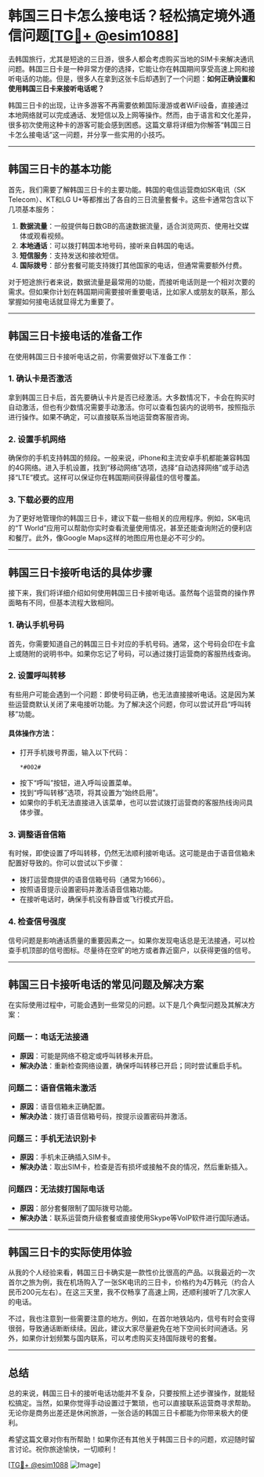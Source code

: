 # 韩国三日卡怎么接电话？轻松搞定境外通信问题[[TG💪+ @esim1088](https://t.me/s/esim1088)]

去韩国旅行，尤其是短途的三日游，很多人都会考虑购买当地的SIM卡来解决通讯问题。韩国三日卡是一种非常方便的选择，它能让你在韩国期间享受高速上网和接听电话的功能。但是，很多人在拿到这张卡后却遇到了一个问题：**如何正确设置和使用韩国三日卡来接听电话呢？**

韩国三日卡的出现，让许多游客不再需要依赖国际漫游或者WiFi设备，直接通过本地网络就可以完成通话、发短信以及上网等操作。然而，由于语言和文化差异，很多初次使用这种卡的游客可能会感到困惑。这篇文章将详细为你解答“韩国三日卡怎么接电话”这一问题，并分享一些实用的小技巧。

---

## **韩国三日卡的基本功能**

首先，我们需要了解韩国三日卡的主要功能。韩国的电信运营商如SK电讯（SK Telecom）、KT和LG U+等都推出了各自的三日流量套餐卡。这些卡通常包含以下几项基本服务：

1. **数据流量**：一般提供每日数GB的高速数据流量，适合浏览网页、使用社交媒体或观看视频。
2. **本地通话**：可以拨打韩国本地号码，接听来自韩国的电话。
3. **短信服务**：支持发送和接收短信。
4. **国际拨号**：部分套餐可能支持拨打其他国家的电话，但通常需要额外付费。

对于短途旅行者来说，数据流量是最常用的功能，而接听电话则是一个相对次要的需求。但如果你计划在韩国期间需要接听重要电话，比如家人或朋友的联系，那么掌握如何接电话就显得尤为重要了。

---

## **韩国三日卡接电话的准备工作**

在使用韩国三日卡接听电话之前，你需要做好以下准备工作：

### **1. 确认卡是否激活**
拿到韩国三日卡后，首先要确认卡片是否已经激活。大多数情况下，卡会在购买时自动激活，但也有少数情况需要手动激活。你可以查看包装内的说明书，按照指示进行操作。如果不确定，可以直接联系当地运营商客服咨询。

### **2. 设置手机网络**
确保你的手机支持韩国的频段。一般来说，iPhone和主流安卓手机都能兼容韩国的4G网络。进入手机设置，找到“移动网络”选项，选择“自动选择网络”或手动选择“LTE”模式。这样可以保证你在韩国期间获得最佳的信号覆盖。

### **3. 下载必要的应用**
为了更好地管理你的韩国三日卡，建议下载一些相关的应用程序。例如，SK电讯的“T World”应用可以帮助你实时查看流量使用情况，甚至还能查询附近的便利店和餐厅。此外，像Google Maps这样的地图应用也是必不可少的。

---

## **韩国三日卡接听电话的具体步骤**

接下来，我们将详细介绍如何使用韩国三日卡接听电话。虽然每个运营商的操作界面略有不同，但基本流程大致相同。

### **1. 确认手机号码**
首先，你需要知道自己的韩国三日卡对应的手机号码。通常，这个号码会印在卡盒上或随附的说明书中。如果你忘记了号码，可以通过拨打运营商的客服热线查询。

### **2. 设置呼叫转移**
有些用户可能会遇到一个问题：即使号码正确，也无法直接接听电话。这是因为某些运营商默认关闭了来电接听功能。为了解决这个问题，你可以尝试开启“呼叫转移”功能。

#### **具体操作方法：**
- 打开手机拨号界面，输入以下代码：
  ```
  *#002#
  ```
- 按下“呼叫”按钮，进入呼叫设置菜单。
- 找到“呼叫转移”选项，将其设置为“始终启用”。
- 如果你的手机无法直接进入该菜单，也可以尝试拨打运营商的客服热线询问具体步骤。

### **3. 调整语音信箱**
有时候，即使设置了呼叫转移，仍然无法顺利接听电话。这可能是由于语音信箱未配置好导致的。你可以尝试以下步骤：

- 拨打运营商提供的语音信箱号码（通常为1666）。
- 按照语音提示设置密码并激活语音信箱功能。
- 在接听电话时，确保手机没有静音或飞行模式开启。

### **4. 检查信号强度**
信号问题是影响通话质量的重要因素之一。如果你发现电话总是无法接通，可以检查手机顶部的信号图标。尽量待在空旷的地方或者靠近窗户，以获得更强的信号。

---

## **韩国三日卡接听电话的常见问题及解决方案**

在实际使用过程中，可能会遇到一些常见的问题。以下是几个典型问题及其解决方案：

### **问题一：电话无法接通**
- **原因**：可能是网络不稳定或呼叫转移未开启。
- **解决办法**：重新检查网络设置，确保呼叫转移已开启；同时尝试重启手机。

### **问题二：语音信箱未激活**
- **原因**：语音信箱未正确配置。
- **解决办法**：拨打语音信箱号码，按提示设置密码并激活。

### **问题三：手机无法识别卡**
- **原因**：手机未正确插入SIM卡。
- **解决办法**：取出SIM卡，检查是否有损坏或接触不良的情况，然后重新插入。

### **问题四：无法拨打国际电话**
- **原因**：部分套餐限制了国际拨号功能。
- **解决办法**：联系运营商升级套餐或直接使用Skype等VoIP软件进行国际通话。

---

## **韩国三日卡的实际使用体验**

从我的个人经验来看，韩国三日卡确实是一款性价比很高的产品。以我最近的一次首尔之旅为例，我在机场购入了一张SK电讯的三日卡，价格约为4万韩元（约合人民币200元左右）。在这三天里，我不仅畅享了高速上网，还顺利接听了几次家人的电话。

不过，我也注意到一些需要注意的地方。例如，在首尔地铁站内，信号有时会变得很弱，导致通话断断续续。因此，建议大家尽量避免在地下空间长时间通话。另外，如果你计划频繁与国内联系，可以考虑购买支持国际拨号的套餐。

---

## **总结**

总的来说，韩国三日卡的接听电话功能并不复杂，只要按照上述步骤操作，就能轻松搞定。当然，如果你觉得手动设置过于繁琐，也可以直接联系运营商寻求帮助。无论你是商务出差还是休闲旅游，一张合适的韩国三日卡都能为你带来极大的便利。

希望这篇文章对你有所帮助！如果你还有其他关于韩国三日卡的问题，欢迎随时留言讨论。祝你旅途愉快，一切顺利！

[[TG💪+ @esim1088](https://t.me/s/esim1088) ![Image](https://i.postimg.cc/4NQfJmqS/Snipaste-2025-05-13-00-14-12.png)]